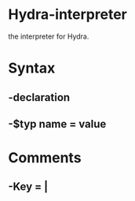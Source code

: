# Hydra-interpreter
the interpreter for Hydra.

# Syntax
-declaration
--
-$typ name = value
---

# Comments
-Key = |
--


